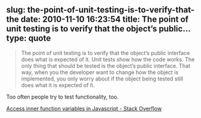 slug: the-point-of-unit-testing-is-to-verify-that-the
date: 2010-11-10 16:23:54
title: The point of unit testing is to verify that the object’s public...
type: quote
---

> The point of unit testing is to verify that the object’s public interface does what is expected of it. Unit tests show how the code works. The only thing that should be tested is the object’s public interface. That way, when you the developer want to change how the object is implemented, you only worry about if the object being tested still does what it is expected of it.

Too often people try to test functionality, too.

 [Access inner function variables in Javascript - Stack Overflow](http://stackoverflow.com/questions/2775811/access-inner-function-variables-in-javascript/2776926#2776926)
